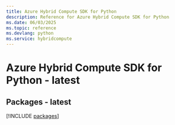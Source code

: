 ```yaml
---
title: Azure Hybrid Compute SDK for Python
description: Reference for Azure Hybrid Compute SDK for Python
ms.date: 06/03/2025
ms.topic: reference
ms.devlang: python
ms.service: hybridcompute
---
```

# Azure Hybrid Compute SDK for Python - latest
## Packages - latest
[!INCLUDE [packages](hybrid-compute-index.md)]